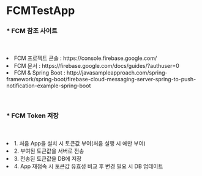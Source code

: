 # FCMTestApp
<div>
  <h3><label>* FCM 참조 사이트</label></h3>
  <br><br>
  <li>FCM 프로젝트 콘솔 : https://console.firebase.google.com/</li>
  <li>FCM 문서 : https://firebase.google.com/docs/guides/?authuser=0</li>
  <li>FCM & Spring Boot : http://javasampleapproach.com/spring-framework/spring-boot/firebase-cloud-messaging-server-spring-to-push-notification-example-spring-boot </li>
</div>
<br><br>
<div>
  <h3><label>* FCM Token 저장</label></h3>
  <br><br>
  <li>1. 처음 App을 설치 시 토큰값 부여(처음 실행 시 에만 부여)</li>
  <li>2. 부여된 토큰값을 서버로 전송</li>
  <li>3. 전송된 토큰값을 DB에 저장</li>
  <li>4. App 재접속 시 토큰값 유효성 비교 후 변경 필요 시 DB 업데이트</li>
</div>
